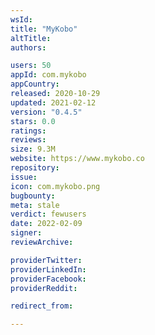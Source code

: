 ```yaml
---
wsId: 
title: "MyKobo"
altTitle: 
authors:

users: 50
appId: com.mykobo
appCountry: 
released: 2020-10-29
updated: 2021-02-12
version: "0.4.5"
stars: 0.0
ratings: 
reviews: 
size: 9.3M
website: https://www.mykobo.co
repository: 
issue: 
icon: com.mykobo.png
bugbounty: 
meta: stale
verdict: fewusers
date: 2022-02-09
signer: 
reviewArchive:

providerTwitter: 
providerLinkedIn: 
providerFacebook: 
providerReddit: 

redirect_from:

---
```


